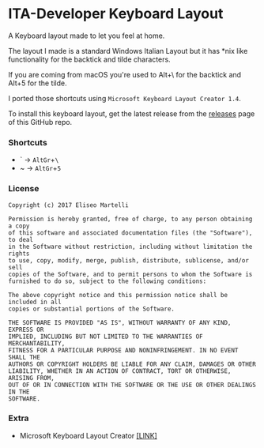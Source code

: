 # ITA-Developer Keyboard Layout
A Keyboard layout made to let you feel at home.

The layout I made is a standard Windows Italian Layout but it has *nix like functionality for the backtick and tilde characters.

If you are coming from macOS you're used to Alt+\ for the backtick and Alt+5 for the tilde.

I ported those shortcuts using ```Microsoft Keyboard Layout Creator 1.4```.

To install this keyboard layout, get the latest release from the [releases](/releases) page of this GitHub repo.

### Shortcuts

- ` -> ```AltGr```+```\```
- ~ -> ```AltGr```+```5```

### License
```
Copyright (c) 2017 Eliseo Martelli

Permission is hereby granted, free of charge, to any person obtaining a copy
of this software and associated documentation files (the "Software"), to deal
in the Software without restriction, including without limitation the rights
to use, copy, modify, merge, publish, distribute, sublicense, and/or sell
copies of the Software, and to permit persons to whom the Software is
furnished to do so, subject to the following conditions:

The above copyright notice and this permission notice shall be included in all
copies or substantial portions of the Software.

THE SOFTWARE IS PROVIDED "AS IS", WITHOUT WARRANTY OF ANY KIND, EXPRESS OR
IMPLIED, INCLUDING BUT NOT LIMITED TO THE WARRANTIES OF MERCHANTABILITY,
FITNESS FOR A PARTICULAR PURPOSE AND NONINFRINGEMENT. IN NO EVENT SHALL THE
AUTHORS OR COPYRIGHT HOLDERS BE LIABLE FOR ANY CLAIM, DAMAGES OR OTHER
LIABILITY, WHETHER IN AN ACTION OF CONTRACT, TORT OR OTHERWISE, ARISING FROM,
OUT OF OR IN CONNECTION WITH THE SOFTWARE OR THE USE OR OTHER DEALINGS IN THE
SOFTWARE.
```

### Extra

- Microsoft Keyboard Layout Creator [[LINK]](https://www.microsoft.com/en-us/download/details.aspx?id=22339)
